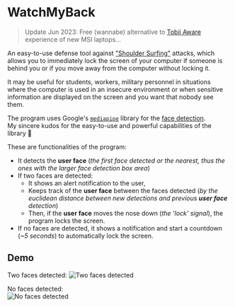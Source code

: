 # WatchMyBack

> Update Jun 2023: Free (wannabe) alternative to [Tobii Aware](https://www.tobii.com/products/integration/pc-and-screen-based/tobii-aware) experience of new MSI laptops...

An easy-to-use defense tool against ["Shoulder Surfing"](https://en.wikipedia.org/wiki/Shoulder_surfing_(computer_security)) attacks, which allows you to immediately lock the screen of your computer if someone is behind you or if you move away from the computer without locking it.

It may be useful for students, workers, military personnel in situations where the computer is used in an insecure environment 
or when sensitive information are displayed on the screen and you want that nobody see them.

The program uses Google's [`mediapipe`](https://google.github.io/mediapipe) library for the [face detection](https://google.github.io/mediapipe/solutions/face_detection.html).  
My sincere kudos for the easy-to-use and powerful capabilities of the library 👏

These are functionalities of the program:
 - It detects the **user face** (_the first face detected or the nearest, thus the ones with the larger face detection box area_)
 - If two faces are detected: 
   - It shows an alert notification to the user,
   - Keeps track of the **user face** between the faces detected (_by the euclidean distance between new detections and previous **user face** detection_)
   - Then, if the **user face** moves the nose down (_the 'lock' signal_), the program locks the screen.
 - If no faces are detected, it shows a notification and start a countdown (_~5 seconds_) to automatically lock the screen.

## Demo
Two faces detected:
![Two faces detected](demo/TwoFacesDetected.gif)

No faces detected:  
![No faces detected](demo/NoFaceDetected.gif)
